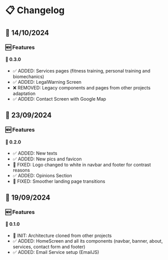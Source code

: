 # 📋 Changelog

## 📅 14/10/2024

### 🆕 Features

#### 🧮 0.3.0

- ✅ ADDED: Services pages (fitness training, personal training and biomechanics)
- ✅ ADDED: LegalWarning Screen
- ❌ REMOVED: Legacy components and pages from other projects adaptation
- ✅ ADDED: Contact Screen with Google Map

## 📅 23/09/2024

### 🆕 Features

#### 🧮 0.2.0

- ✅ ADDED: New texts
- ✅ ADDED: New pics and favicon
- 👾 FIXED: Logo changed to white in navbar and footer for contrast reasons
- ✅ ADDED: Opinions Section
- 👾 FIXED: Smoother landing page transitions

## 📅 19/09/2024

### 🆕 Features

#### 🧮 0.1.0

- 🚀 INIT: Architecture cloned from other projects
- ✅ ADDED: HomeScreen and all its components (navbar, banner, about, services, contact form and footer)
- ✅ ADDED: Email Service setup (EmailJS)